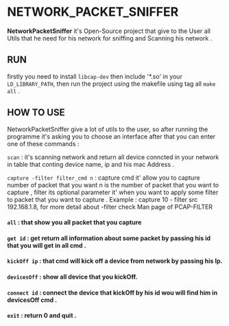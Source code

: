 # NETWORK_PACKET_SNIFFER

**NetworkPacketSniffer** it's Open-Source project that give to the User all Utils that he need for his network for sniffing
    and Scanning his network .

## RUN
firstly you need to install `libcap-dev` then include '*.so' in your `LD_LIBRARY_PATH`, then run the project using 
    the makefile using tag all `make all` .

## HOW TO USE
NetworkPacketSniffer give a lot of utils to the user, so after running the programme it's asking you to choose 
        an interface after that you can enter one of these commands :
        
   `scan` : it's scanning network and return all device conncted in your network in table that conting device name, ip and his mac Address .

   `capture -filter filter_cmd n` : capture cmd it' allow you to capture number of packet that you want n is the number of packet that you want to capture ,                                             filter its optional parameter it' when you want to apply some filter to packet that  you want to capture . Example : capture 10 -                                   filter src 192.168.1.8, for more detail about -filter check Man page of PCAP-FILTER

#### `all`                          : that show you all packet that you capture 

#### `get id`                       : get return all information about some packet by passing his id that you will get in all cmd .

#### `kickOff ip`                   : that cmd will kick off a device from network by passing his Ip.

#### `devicesOff`                   : show all device that you kickOff.

#### `connect id`                   : connect the device that kickOff by his id wou will find him in devicesOff cmd . 

#### `exit`                         : return 0 and quit .

